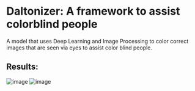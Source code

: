 # Daltonizer: A framework to assist colorblind people
A model that uses Deep Learning and Image Processing to color correct images that are seen via eyes to assist color blind people.

## Results:
![image](https://user-images.githubusercontent.com/65901214/196206813-374335c4-2680-4a90-b3a1-58ed041af092.png)
![image](https://user-images.githubusercontent.com/65901214/196207748-67db430f-4521-493d-bfe8-78e3771ef03d.png)

